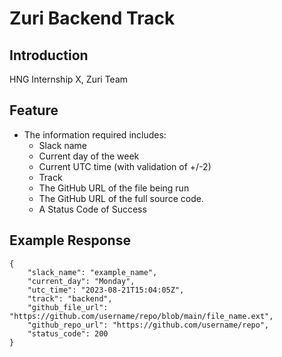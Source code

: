 # Zuri Backend Track

## Introduction
HNG Internship X, Zuri Team

## Feature
* The information required includes:
    - Slack name
    - Current day of the week
    - Current UTC time (with validation of +/-2)
    - Track
    - The GitHub URL of the file being run
    - The GitHub URL of the full source code.
    - A  Status Code of Success


## Example Response
```
{
    "slack_name": "example_name",
    "current_day": "Monday",
    "utc_time": "2023-08-21T15:04:05Z",
    "track": "backend",
    "github_file_url": "https://github.com/username/repo/blob/main/file_name.ext",
    "github_repo_url": "https://github.com/username/repo",
    "status_code": 200
}
```